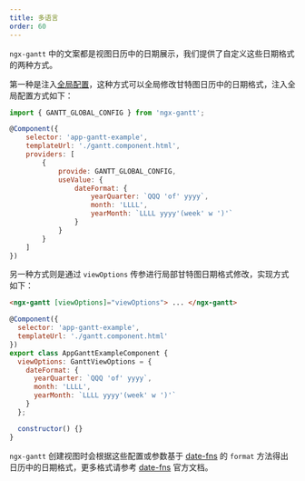```yaml
---
title: 多语言
order: 60
---
```


`ngx-gantt` 中的文案都是视图日历中的日期展示，我们提供了自定义这些日期格式的两种方式。

第一种是注入[全局配置](/guides/configuration/global)，这种方式可以全局修改甘特图日历中的日期格式，注入全局配置方式如下：

```javascript
import { GANTT_GLOBAL_CONFIG } from 'ngx-gantt';

@Component({
    selector: 'app-gantt-example',
    templateUrl: './gantt.component.html',
    providers: [
        {
            provide: GANTT_GLOBAL_CONFIG,
            useValue: {
                dateFormat: {
                    yearQuarter: `QQQ 'of' yyyy`,
                    month: 'LLLL',
                    yearMonth: `LLLL yyyy'(week' w ')'`
                }
            }
        }
    ]
})

```

另一种方式则是通过 `viewOptions` 传参进行局部甘特图日期格式修改，实现方式如下：

```html
<ngx-gantt [viewOptions]="viewOptions"> ... </ngx-gantt>
```

```javascript
@Component({
  selector: 'app-gantt-example',
  templateUrl: './gantt.component.html'
})
export class AppGanttExampleComponent {
  viewOptions: GanttViewOptions = {
    dateFormat: {
      yearQuarter: `QQQ 'of' yyyy`,
      month: 'LLLL',
      yearMonth: `LLLL yyyy'(week' w ')'`
    }
  };

  constructor() {}
}
```

`ngx-gantt` 创建视图时会根据这些配置或参数基于 [date-fns](https://date-fns.org/v2.28.0/docs/format) 的 `format` 方法得出日历中的日期格式，更多格式请参考 [date-fns](https://date-fns.org/v2.28.0/docs/format) 官方文档。
